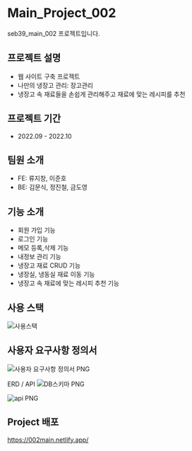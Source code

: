 # Main_Project_002
seb39_main_002 프로젝트입니다.

## 프로젝트 설명
- 웹 사이트 구축 프로젝트
- 나만의 냉장고 관리: 장고관리
- 냉장고 속 재료들을 손쉽게 관리해주고 재료에 맞는 레시피를 추천

## 프로젝트 기간
- 2022.09 - 2022.10

## 팀원 소개

- FE: 류지창, 이준호
- BE: 김문식, 정진철, 금도영

## 기능 소개
- 회원 가입 기능
- 로그인 기능
- 메모 등록,삭제 기능
- 내정보 관리 기능
- 냉장고 재료 CRUD 기능
- 냉장실, 냉동실 재료 이동 기능
- 냉장고 속 재료에 맞는 레시피 추천 기능

## 사용 스택
![사용스택](https://user-images.githubusercontent.com/104144701/194479038-bca909fa-6805-477d-ad52-3ab6af148758.PNG)

## 사용자 요구사항 정의서

![사용자 요구사항 정의서 PNG](https://github.com/kclown0/seb39_main_002/assets/104144701/a6dac072-b0bb-45f4-af68-688a94583d0a)

ERD / API
![DB스키마 PNG](https://github.com/kclown0/seb39_main_002/assets/104144701/ef0967b0-6805-4207-b8ec-d4f493ce41ac)

![api PNG](https://github.com/kclown0/seb39_main_002/assets/104144701/58eadd8d-f586-4e35-a567-7693d36cc46f)

## Project 배포
https://002main.netlify.app/
